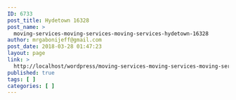 ```yaml
---
ID: 6733
post_title: Hydetown 16328
post_name: >
  moving-services-moving-services-moving-services-hydetown-16328
author: mrgabonijeff@gmail.com
post_date: 2018-03-28 01:47:23
layout: page
link: >
  http://localhost/wordpress/moving-services-moving-services-moving-services-hydetown-16328/
published: true
tags: [ ]
categories: [ ]
---
```

